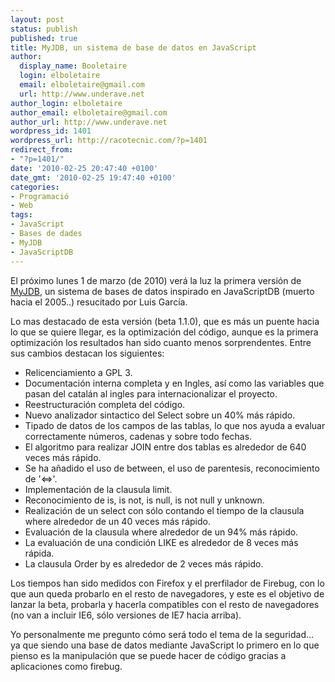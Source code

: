 ```yaml
---
layout: post
status: publish
published: true
title: MyJDB, un sistema de base de datos en JavaScript
author:
  display_name: Booletaire
  login: elboletaire
  email: elboletaire@gmail.com
  url: http://www.underave.net
author_login: elboletaire
author_email: elboletaire@gmail.com
author_url: http://www.underave.net
wordpress_id: 1401
wordpress_url: http://racotecnic.com/?p=1401
redirect_from:
- "?p=1401/"
date: '2010-02-25 20:47:40 +0100'
date_gmt: '2010-02-25 19:47:40 +0100'
categories:
- Programació
- Web
tags:
- JavaScript
- Bases de dades
- MyJDB
- JavaScriptDB
---
```


El próximo lunes 1 de marzo (de 2010) verá la luz la primera versión de <a title="Web oficial de MyJDB" href="http://www.myjdb.org/" target="_blank">MyJDB</a>, un sistema de bases de datos inspirado en JavaScriptDB (muerto hacia el 2005..) resucitado por Luis García.

Lo mas destacado de esta versión (beta 1.1.0), que es más un puente hacia lo que se quiere llegar, es la optimización del código, aunque es la primera optimización los resultados han sido cuanto menos sorprendentes. Entre sus cambios destacan los siguientes:

<ul>
<li>Relicenciamiento a GPL 3.</li>
<li>Documentación interna completa y en Ingles, así como las variables que pasan del catalán al ingles para internacionalizar el proyecto.</li>
<li>Reestructuración completa del código.</li>
<li>Nuevo analizador sintactico del Select sobre un 40% más rápido.</li>
<li>Tipado de datos de los campos de las tablas, lo que nos ayuda a evaluar correctamente números, cadenas y sobre todo fechas.</li>
<li>El algoritmo para realizar JOIN entre dos tablas es alrededor de 640 veces más rápido.</li>
<li>Se ha añadido el uso de between, el uso de parentesis, reconocimiento de '<=>'.</li>
<li>Implementación de la clausula limit.</li>
<li>Reconocimiento de is, is not, is null, is not null y unknown.</li>
<li>Realización de un select con sólo contando el tiempo de la clausula where alrededor de un 40 veces más rápido.</li>
<li>Evaluación de la clausula where alrededor de un 94% más rápido.</li>
<li>La evaluación de una condición LIKE es alrededor de 8 veces más rápida.</li>
<li>La clausula Order by es alrededor de 2 veces más rápido.</li>
</ul>

Los tiempos han sido medidos con Firefox y el prerfilador de Firebug, con lo que aun queda probarlo en el resto de navegadores, y este es el objetivo de lanzar la beta, probarla y hacerla compatibles con el resto de navegadores (no van a incluir IE6, sólo versiones de IE7 hacia arriba).

Yo personalmente me pregunto cómo será todo el tema de la seguridad... ya que siendo una base de datos mediante JavaScript lo primero en lo que pienso es la manipulación que se puede hacer de código gracias a aplicaciones como firebug.
